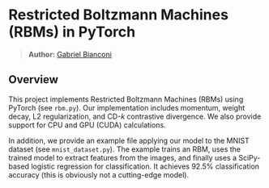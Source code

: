 # Restricted Boltzmann Machines (RBMs) in PyTorch

> **Author:** [Gabriel Bianconi](http://www.gabrielbianconi.com/)

## Overview

This project implements Restricted Boltzmann Machines (RBMs) using PyTorch (see `rbm.py`). Our implementation includes momentum, weight decay, L2 regularization, and CD-*k* contrastive divergence. We also provide support for CPU and GPU (CUDA) calculations.

In addition, we provide an example file applying our model to the MNIST dataset (see `mnist_dataset.py`). The example trains an RBM, uses the trained model to extract features from the images, and finally uses a SciPy-based logistic regression for classification. It achieves 92.5% classification accuracy (this is obviously not a cutting-edge model).
